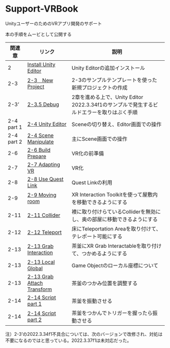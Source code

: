 # Support-VRBook
UnityユーザーのためのVRアプリ開発のサポート

本の手順をムービとして公開する

関連章|リンク|説明
-|-|-
2|[Install Unity Editor](https://youtu.be/PEQiShwHEPI?si=7l8AceXSE5hlRHrd)|Unity Editorの追加インストール
2-3|[2-3　New Project](https://youtu.be/jzoBMacQhms?si=i4SR5vPVjpAEopyp)|2-3のサンプルテンプレートを使った新規プロジェクトの作成
2-3’|[2-3.5 Debug](https://youtu.be/2TZrS1IMrVU?si=UPDt-reYsSMepsLR)|2章を進める上で、Unity Editor 2022.3.34f1のサンプルで発生するビルドエラーを取りはぶく手順
2-4 part 1|[2-4 Unity Editor](https://youtu.be/AdLcIHF6NOo)|Sceneの切り替え、Editor画面での操作
2-4 part 2|[2-4 Scene Manipulate](https://youtu.be/u8oyS-4BzpQ)|主にScene画面での操作
2-6|[2-6 Build Prepare](https://youtu.be/CgclkgwH38Q)|VR化の前準備
2-7|[2-7 Adapting VR](https://youtu.be/0G4aoOYk5YA)|VR化
2-8|[2-8 Use Quest Link](https://youtu.be/TWHYrd_Hqpo)|Quest Linkの利用
2-9|[2-9 Moving room](https://youtu.be/lVsedsWLSIU)|XR Interaction Toolkitを使って屋敷内を移動できるようにする
2-11|[2-11 Collider](https://youtu.be/IWZxQJiqcj4)|襖に取り付けらているColliderを無効にし、奥の部屋に移動できるようにする
2-12|[2-12 Teleport](https://youtu.be/hJgv8SRw80c)|床にTeleportation Areaを取り付けて、テレポート可能にする
2-13|[2-13 Grab Interaction](https://youtu.be/6aZAvhSM4c4)|茶釜にXR Grab Interactableを取り付けて、つかめるようにする
2-13|[2-13 Local Global](https://youtu.be/OS2lylvclyI)|Game Objectのローカル座標について
2-13|[2-13 Grab Attach Transform](https://youtu.be/DjaQN72CJm4)|茶釜のつかみ位置を調整する
2-14|[2-14 Script part 1](https://youtu.be/SoM2-UG_riE)|茶釜を振動させる
2-14|[2-14 Script part 2](https://youtu.be/nglQOqhKwz0)|茶釜をつかんでトリガーを握ったら振動させる

注）2-3’の2022.3.34f1不具合については、次のバージョンで改修され、対処は不要になるのではと思っている。2022.3.37f1は未対応だった。
